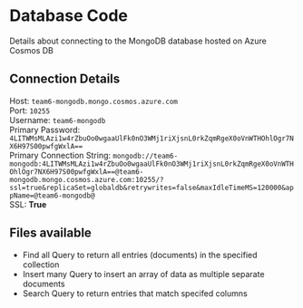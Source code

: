 # Database Code

Details about connecting to the MongoDB database hosted on Azure Cosmos DB

## Connection Details
Host: `team6-mongodb.mongo.cosmos.azure.com`  
Port: `10255`  
Username: `team6-mongodb`  
Primary Password: `4LITWMsMLAzi1w4rZbuOo0wgaaUlFk0nO3WMj1riXjsnL0rkZqmRgeX0oVnWTHOhlOgr7NX6H97S00pwfgWxlA==`  
Primary Connection String: `mongodb://team6-mongodb:4LITWMsMLAzi1w4rZbuOo0wgaaUlFk0nO3WMj1riXjsnL0rkZqmRgeX0oVnWTHOhlOgr7NX6H97S00pwfgWxlA==@team6-mongodb.mongo.cosmos.azure.com:10255/?ssl=true&replicaSet=globaldb&retrywrites=false&maxIdleTimeMS=120000&appName=@team6-mongodb@`  
SSL: **True**

## Files available
* Find all
    Query to return all entries (documents) in the specified collection
* Insert many
    Query to insert an array of data as multiple separate documents
* Search
    Query to return entries that match specifed columns
